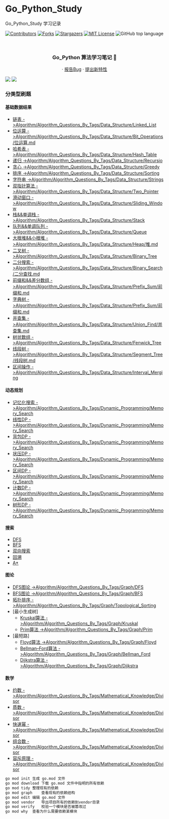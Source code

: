 # Go_Python_Study

Go_Python_Study 学习记录

<!-- PROJECT SHIELDS -->

[![Contributors][contributors-shield]][contributors-url]
[![Forks][forks-shield]][forks-url]
[![Stargazers][stars-shield]][stars-url]
[![MIT License][license-shield]][license-url]
![GitHub top language](https://img.shields.io/github/languages/top/hakusai22/Go_Python_Study?style=for-the-badge)

<!-- PROJECT LOGO -->
<br />



<p align="center">
    <a href="https://github.com/hakusai22/Go_Python_Study/">
    </a>
    <h3 align="center">Go_Python 算法学习笔记 🔞</h3>
  <p align="center">
    ·
    <a href="https://github.com/hakusai22/Go_Python_Study/issues">报告Bug</a>
    ·
    <a href="https://github.com/hakusai22/Go_Python_Study/issues">提出新特性</a>
  </p>


<img src="https://fastly.jsdelivr.net/gh/hakusai22/Go_Python_Study/al.png"/>
<img src="https://fastly.jsdelivr.net/gh/hakusai22/Go_Python_Study/code_language.png"/>

<!-- links -->

[your-project-path]:hakusai22/Go_Python_Study

[contributors-shield]: https://img.shields.io/github/contributors/hakusai22/Go_Python_Study.svg?style=for-the-badge

[contributors-url]: https://github.com/hakusai22/Go_Python_Study/graphs/contributors

[forks-shield]: https://img.shields.io/github/forks/hakusai22/Go_Python_Study.svg?style=for-the-badge

[forks-url]: https://github.com/hakusai22/Go_Python_Study/network/members

[stars-shield]: https://img.shields.io/github/stars/hakusai22/Go_Python_Study.svg?style=for-the-badge

[stars-url]: https://github.com/hakusai22/Go_Python_Study/stargazers

[issues-shield]: https://img.shields.io/github/issues/hakusai22/Go_Python_Study.svg?style=for-the-badge

[issues-url]: https://img.shields.io/github/issues/hakusai22/Go_Python_Study.svg

[license-shield]: https://img.shields.io/github/license/hakusai22/Go_Python_Study.svg?style=for-the-badge

[license-url]: https://github.com/hakusai22/Go_Python_Study/blob/master/LICENSE

[linkedin-shield]: https://img.shields.io/badge/-LinkedIn-black.svg?style=for-the-badge&logo=linkedin&colorB=555

[linkedin-url]: https://linkedin.com/in/xxxx


### 分类型刷题

#### 基础数据结果
- [链表 ->Algorithm/Algorithm_Questions_By_Tags/Data_Structure/Linked_List](Algorithm/Algorithm_Questions_By_Tags/Data_Structure/Linked_List)
- [位运算 ->Algorithm/Algorithm_Questions_By_Tags/Data_Structure/Bit_Operations/位运算.md](Algorithm/Algorithm_Questions_By_Tags/Data_Structure/Bit_Operations/位运算.md)
- [哈希表 ->Algorithm/Algorithm_Questions_By_Tags/Data_Structure/Hash_Table](Algorithm/Algorithm_Questions_By_Tags/Data_Structure/Hash_Table)
- [递归 ->Algorithm/Algorithm_Questions_By_Tags/Data_Structure/Recursio](Algorithm/Algorithm_Questions_By_Tags/Data_Structure/Recursion)
- [贪心 ->Algorithm/Algorithm_Questions_By_Tags/Data_Structure/Greedy](Algorithm/Algorithm_Questions_By_Tags/Data_Structure/Greedy)
- [排序 ->Algorithm/Algorithm_Questions_By_Tags/Data_Structure/Sorting](Algorithm/Algorithm_Questions_By_Tags/Data_Structure/Sorting)
- [字符串 ->Algorithm/Algorithm_Questions_By_Tags/Data_Structure/Strings](Algorithm/Algorithm_Questions_By_Tags/Data_Structure/Strings)
- [双指针算法 ->Algorithm/Algorithm_Questions_By_Tags/Data_Structure/Two_Pointer](Algorithm/Algorithm_Questions_By_Tags/Data_Structure/Two_Pointer)
- [滑动窗口 ->Algorithm/Algorithm_Questions_By_Tags/Data_Structure/Sliding_Window](Algorithm/Algorithm_Questions_By_Tags/Data_Structure/Sliding_Window)
- [栈&&单调栈 ->Algorithm/Algorithm_Questions_By_Tags/Data_Structure/Stack](Algorithm/Algorithm_Questions_By_Tags/Data_Structure/Stack)
- [队列&&单调队列 ->Algorithm/Algorithm_Questions_By_Tags/Data_Structure/Queue](Algorithm/Algorithm_Questions_By_Tags/Data_Structure/Queue)
- [大根堆&&小根堆 ->Algorithm/Algorithm_Questions_By_Tags/Data_Structure/Heap/堆.md](Algorithm/Algorithm_Questions_By_Tags/Data_Structure/Heap/堆.md)
- [二叉树 ->Algorithm/Algorithm_Questions_By_Tags/Data_Structure/Binary_Tree](Algorithm/Algorithm_Questions_By_Tags/Data_Structure/Binary_Tree)
- [二分搜索 ->Algorithm/Algorithm_Questions_By_Tags/Data_Structure/Binary_Search/二分查找.md](Algorithm/Algorithm_Questions_By_Tags/Data_Structure/Binary_Search/二分查找.md)
- [前缀和&&差分数组 ->Algorithm/Algorithm_Questions_By_Tags/Data_Structure/Prefix_Sum/前缀和.md](Algorithm/Algorithm_Questions_By_Tags/Data_Structure/Prefix_Sum/前缀和.md)
- [字典树 ->Algorithm/Algorithm_Questions_By_Tags/Data_Structure/Prefix_Sum/前缀和.md](Algorithm/Algorithm_Questions_By_Tags/Data_Structure/Trie_Tree)
- [并查集 ->Algorithm/Algorithm_Questions_By_Tags/Data_Structure/Union_Find/并查集.md](Algorithm/Algorithm_Questions_By_Tags/Data_Structure/Union_Find/并查集.md)
- [树状数组 ->Algorithm/Algorithm_Questions_By_Tags/Data_Structure/Fenwick_Tree](Algorithm/Algorithm_Questions_By_Tags/Data_Structure/Fenwick_Tree)
- [线段树 ->Algorithm/Algorithm_Questions_By_Tags/Data_Structure/Segment_Tree/线段树.md](Algorithm/Algorithm_Questions_By_Tags/Data_Structure/Segment_Tree/线段树.md)
- [区间操作 ->Algorithm/Algorithm_Questions_By_Tags/Data_Structure/Interval_Merging](Algorithm/Algorithm_Questions_By_Tags/Data_Structure/Interval_Merging)


#### 动态规划
- [记忆化搜索 ->Algorithm/Algorithm_Questions_By_Tags/Dynamic_Programming/Memory_Search](Algorithm/Algorithm_Questions_By_Tags/Dynamic_Programming/Memory_Search)
- [线性DP ->Algorithm/Algorithm_Questions_By_Tags/Dynamic_Programming/Memory_Search](Algorithm/Algorithm_Questions_By_Tags/Dynamic_Programming/Linear_DP)
- [背包DP ->Algorithm/Algorithm_Questions_By_Tags/Dynamic_Programming/Memory_Search](Algorithm/Algorithm_Questions_By_Tags/Dynamic_Programming/Backpack_DP)
- [状压DP ->Algorithm/Algorithm_Questions_By_Tags/Dynamic_Programming/Memory_Search](Algorithm/Algorithm_Questions_By_Tags/Dynamic_Programming/State_Compression_DP)
- [区间DP ->Algorithm/Algorithm_Questions_By_Tags/Dynamic_Programming/Memory_Search](Algorithm/Algorithm_Questions_By_Tags/Dynamic_Programming/Interval_DP)
- [计数DP ->Algorithm/Algorithm_Questions_By_Tags/Dynamic_Programming/Memory_Search](Algorithm/Algorithm_Questions_By_Tags/Dynamic_Programming/Count_DP)
- [树形DP ->Algorithm/Algorithm_Questions_By_Tags/Dynamic_Programming/Memory_Search](Algorithm/Algorithm_Questions_By_Tags/Dynamic_Programming/Tree_Shape_DP)

#### 搜索
- [DFS]()
- [BFS]()
- [双向搜索]()
- [回溯]()
- [A*]()

#### 图论
- [DFS图论 ->Algorithm/Algorithm_Questions_By_Tags/Graph/DFS](Algorithm/Algorithm_Questions_By_Tags/Graph/DFS)
- [BFS图论 ->Algorithm/Algorithm_Questions_By_Tags/Graph/BFS](Algorithm/Algorithm_Questions_By_Tags/Graph/BFS)
- [拓扑排序 ->Algorithm/Algorithm_Questions_By_Tags/Graph/Topological_Sorting](Algorithm/Algorithm_Questions_By_Tags/Graph/Topological_Sorting)
- [最小生成树]
  - [Kruskal算法 ->Algorithm/Algorithm_Questions_By_Tags/Graph/Kruskal](Algorithm/Algorithm_Questions_By_Tags/Graph/Kruskal)
  - [Prim算法 ->Algorithm/Algorithm_Questions_By_Tags/Graph/Prim](Algorithm/Algorithm_Questions_By_Tags/Graph/Prim)
- [最短路]
  - [Floyd算法 ->Algorithm/Algorithm_Questions_By_Tags/Graph/Floyd](Algorithm/Algorithm_Questions_By_Tags/Graph/Floyd)
  - [Bellman–Ford算法 ->Algorithm/Algorithm_Questions_By_Tags/Graph/Bellman_Ford](Algorithm/Algorithm_Questions_By_Tags/Graph/Bellman_Ford)
  - [Dijkstra算法 ->Algorithm/Algorithm_Questions_By_Tags/Graph/Dijkstra](Algorithm/Algorithm_Questions_By_Tags/Graph/Dijkstra)

#### 数学
- [约数 ->Algorithm/Algorithm_Questions_By_Tags/Mathematical_Knowledge/Divisor](Algorithm/Algorithm_Questions_By_Tags/Mathematical_Knowledge/Divisor)
- [质数 ->Algorithm/Algorithm_Questions_By_Tags/Mathematical_Knowledge/Divisor](Algorithm/Algorithm_Questions_By_Tags/Mathematical_Knowledge/Prime_Number)
- [快速幂 ->Algorithm/Algorithm_Questions_By_Tags/Mathematical_Knowledge/Divisor](Algorithm/Algorithm_Questions_By_Tags/Mathematical_Knowledge/Fast_Exponentiation)
- [组合数 ->Algorithm/Algorithm_Questions_By_Tags/Mathematical_Knowledge/Divisor](Algorithm/Algorithm_Questions_By_Tags/Mathematical_Knowledge/Combinations)
- [容斥原理 ->Algorithm/Algorithm_Questions_By_Tags/Mathematical_Knowledge/Divisor](Algorithm/Algorithm_Questions_By_Tags/Mathematical_Knowledge/Inclusion_Exclusion_Principle)


```bash
go mod init	生成 go.mod 文件
go mod download	下载 go.mod 文件中指明的所有依赖
go mod tidy	整理现有的依赖
go mod graph	查看现有的依赖结构
go mod edit	编辑 go.mod 文件
go mod vendor	导出项目所有的依赖到vendor目录
go mod verify	校验一个模块是否被篡改过
go mod why	查看为什么需要依赖某模块
```